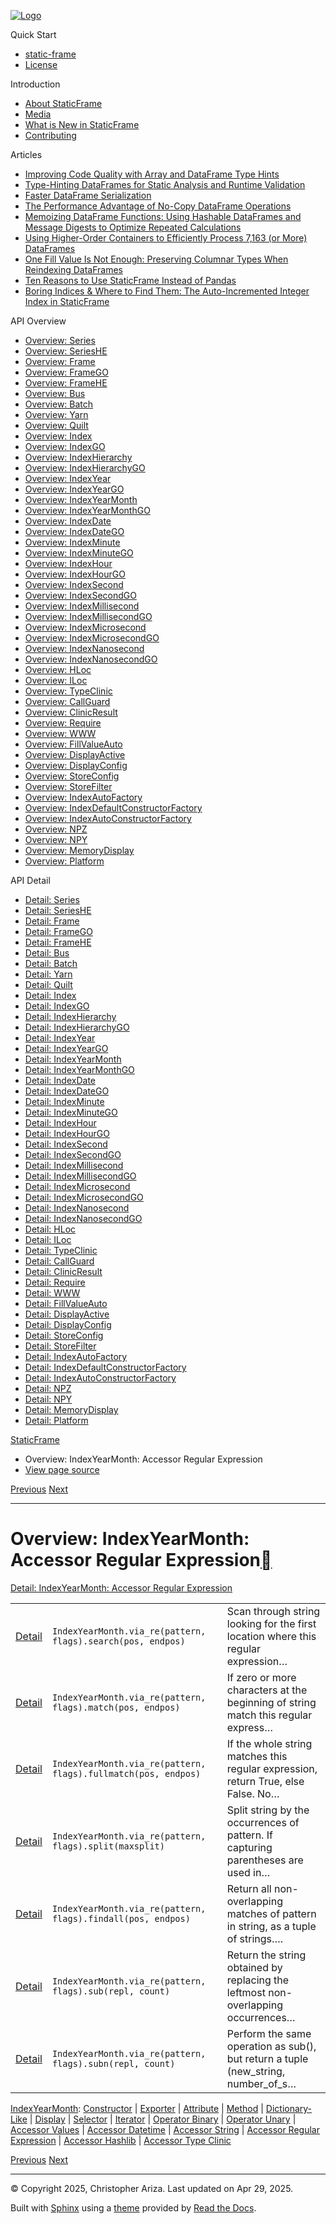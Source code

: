 [![Logo](../_static/sf-logo-web_icon-small.png)](../index.html)

Quick Start

* [static-frame](../readme.html)
* [License](../license.html)

Introduction

* [About StaticFrame](../intro.html)
* [Media](../intro.html#media)
* [What is New in StaticFrame](../new.html)
* [Contributing](../contributing.html)

Articles

* [Improving Code Quality with Array and DataFrame Type Hints](../articles/guard.html)
* [Type-Hinting DataFrames for Static Analysis and Runtime Validation](../articles/ftyping.html)
* [Faster DataFrame Serialization](../articles/serialize.html)
* [The Performance Advantage of No-Copy DataFrame Operations](../articles/no_copy.html)
* [Memoizing DataFrame Functions: Using Hashable DataFrames and Message Digests to Optimize Repeated Calculations](../articles/hash.html)
* [Using Higher-Order Containers to Efficiently Process 7,163 (or More) DataFrames](../articles/uhoc.html)
* [One Fill Value Is Not Enough: Preserving Columnar Types When Reindexing DataFrames](../articles/fill_value.html)
* [Ten Reasons to Use StaticFrame Instead of Pandas](../articles/upgrade.html)
* [Boring Indices & Where to Find Them: The Auto-Incremented Integer Index in StaticFrame](../articles/aiii.html)

API Overview

* [Overview: Series](series.html)
* [Overview: SeriesHE](series_he.html)
* [Overview: Frame](frame.html)
* [Overview: FrameGO](frame_go.html)
* [Overview: FrameHE](frame_he.html)
* [Overview: Bus](bus.html)
* [Overview: Batch](batch.html)
* [Overview: Yarn](yarn.html)
* [Overview: Quilt](quilt.html)
* [Overview: Index](index.html)
* [Overview: IndexGO](index_go.html)
* [Overview: IndexHierarchy](index_hierarchy.html)
* [Overview: IndexHierarchyGO](index_hierarchy_go.html)
* [Overview: IndexYear](index_year.html)
* [Overview: IndexYearGO](index_year_go.html)
* [Overview: IndexYearMonth](index_year_month.html)
* [Overview: IndexYearMonthGO](index_year_month_go.html)
* [Overview: IndexDate](index_date.html)
* [Overview: IndexDateGO](index_date_go.html)
* [Overview: IndexMinute](index_minute.html)
* [Overview: IndexMinuteGO](index_minute_go.html)
* [Overview: IndexHour](index_hour.html)
* [Overview: IndexHourGO](index_hour_go.html)
* [Overview: IndexSecond](index_second.html)
* [Overview: IndexSecondGO](index_second_go.html)
* [Overview: IndexMillisecond](index_millisecond.html)
* [Overview: IndexMillisecondGO](index_millisecond_go.html)
* [Overview: IndexMicrosecond](index_microsecond.html)
* [Overview: IndexMicrosecondGO](index_microsecond_go.html)
* [Overview: IndexNanosecond](index_nanosecond.html)
* [Overview: IndexNanosecondGO](index_nanosecond_go.html)
* [Overview: HLoc](hloc.html)
* [Overview: ILoc](iloc.html)
* [Overview: TypeClinic](type_clinic.html)
* [Overview: CallGuard](call_guard.html)
* [Overview: ClinicResult](clinic_result.html)
* [Overview: Require](require.html)
* [Overview: WWW](www.html)
* [Overview: FillValueAuto](fill_value_auto.html)
* [Overview: DisplayActive](display_active.html)
* [Overview: DisplayConfig](display_config.html)
* [Overview: StoreConfig](store_config.html)
* [Overview: StoreFilter](store_filter.html)
* [Overview: IndexAutoFactory](index_auto_factory.html)
* [Overview: IndexDefaultConstructorFactory](index_default_constructor_factory.html)
* [Overview: IndexAutoConstructorFactory](index_auto_constructor_factory.html)
* [Overview: NPZ](npz.html)
* [Overview: NPY](npy.html)
* [Overview: MemoryDisplay](memory_display.html)
* [Overview: Platform](platform.html)

API Detail

* [Detail: Series](../api_detail/series.html)
* [Detail: SeriesHE](../api_detail/series_he.html)
* [Detail: Frame](../api_detail/frame.html)
* [Detail: FrameGO](../api_detail/frame_go.html)
* [Detail: FrameHE](../api_detail/frame_he.html)
* [Detail: Bus](../api_detail/bus.html)
* [Detail: Batch](../api_detail/batch.html)
* [Detail: Yarn](../api_detail/yarn.html)
* [Detail: Quilt](../api_detail/quilt.html)
* [Detail: Index](../api_detail/index.html)
* [Detail: IndexGO](../api_detail/index_go.html)
* [Detail: IndexHierarchy](../api_detail/index_hierarchy.html)
* [Detail: IndexHierarchyGO](../api_detail/index_hierarchy_go.html)
* [Detail: IndexYear](../api_detail/index_year.html)
* [Detail: IndexYearGO](../api_detail/index_year_go.html)
* [Detail: IndexYearMonth](../api_detail/index_year_month.html)
* [Detail: IndexYearMonthGO](../api_detail/index_year_month_go.html)
* [Detail: IndexDate](../api_detail/index_date.html)
* [Detail: IndexDateGO](../api_detail/index_date_go.html)
* [Detail: IndexMinute](../api_detail/index_minute.html)
* [Detail: IndexMinuteGO](../api_detail/index_minute_go.html)
* [Detail: IndexHour](../api_detail/index_hour.html)
* [Detail: IndexHourGO](../api_detail/index_hour_go.html)
* [Detail: IndexSecond](../api_detail/index_second.html)
* [Detail: IndexSecondGO](../api_detail/index_second_go.html)
* [Detail: IndexMillisecond](../api_detail/index_millisecond.html)
* [Detail: IndexMillisecondGO](../api_detail/index_millisecond_go.html)
* [Detail: IndexMicrosecond](../api_detail/index_microsecond.html)
* [Detail: IndexMicrosecondGO](../api_detail/index_microsecond_go.html)
* [Detail: IndexNanosecond](../api_detail/index_nanosecond.html)
* [Detail: IndexNanosecondGO](../api_detail/index_nanosecond_go.html)
* [Detail: HLoc](../api_detail/hloc.html)
* [Detail: ILoc](../api_detail/iloc.html)
* [Detail: TypeClinic](../api_detail/type_clinic.html)
* [Detail: CallGuard](../api_detail/call_guard.html)
* [Detail: ClinicResult](../api_detail/clinic_result.html)
* [Detail: Require](../api_detail/require.html)
* [Detail: WWW](../api_detail/www.html)
* [Detail: FillValueAuto](../api_detail/fill_value_auto.html)
* [Detail: DisplayActive](../api_detail/display_active.html)
* [Detail: DisplayConfig](../api_detail/display_config.html)
* [Detail: StoreConfig](../api_detail/store_config.html)
* [Detail: StoreFilter](../api_detail/store_filter.html)
* [Detail: IndexAutoFactory](../api_detail/index_auto_factory.html)
* [Detail: IndexDefaultConstructorFactory](../api_detail/index_default_constructor_factory.html)
* [Detail: IndexAutoConstructorFactory](../api_detail/index_auto_constructor_factory.html)
* [Detail: NPZ](../api_detail/npz.html)
* [Detail: NPY](../api_detail/npy.html)
* [Detail: MemoryDisplay](../api_detail/memory_display.html)
* [Detail: Platform](../api_detail/platform.html)

[StaticFrame](../index.html)

* Overview: IndexYearMonth: Accessor Regular Expression
* [View page source](../_sources/api_overview/index_year_month-accessor_regular_expression.rst.txt)

[Previous](index_year_month-accessor_string.html "Overview: IndexYearMonth: Accessor String")
[Next](index_year_month-accessor_hashlib.html "Overview: IndexYearMonth: Accessor Hashlib")

---

# Overview: IndexYearMonth: Accessor Regular Expression[](#overview-indexyearmonth-accessor-regular-expression "Link to this heading")

[Detail: IndexYearMonth: Accessor Regular Expression](../api_detail/index_year_month-accessor_regular_expression.html#api-detail-indexyearmonth-accessor-regular-expression)

|  |  |  |
| --- | --- | --- |
| [Detail](../api_detail/index_year_month-accessor_regular_expression.html#api-sig-indexyearmonth-via-re-search) | `IndexYearMonth.via_re(pattern, flags).search(pos, endpos)` | Scan through string looking for the first location where this regular expression… |
| [Detail](../api_detail/index_year_month-accessor_regular_expression.html#api-sig-indexyearmonth-via-re-match) | `IndexYearMonth.via_re(pattern, flags).match(pos, endpos)` | If zero or more characters at the beginning of string match this regular express… |
| [Detail](../api_detail/index_year_month-accessor_regular_expression.html#api-sig-indexyearmonth-via-re-fullmatch) | `IndexYearMonth.via_re(pattern, flags).fullmatch(pos, endpos)` | If the whole string matches this regular expression, return True, else False. No… |
| [Detail](../api_detail/index_year_month-accessor_regular_expression.html#api-sig-indexyearmonth-via-re-split) | `IndexYearMonth.via_re(pattern, flags).split(maxsplit)` | Split string by the occurrences of pattern. If capturing parentheses are used in… |
| [Detail](../api_detail/index_year_month-accessor_regular_expression.html#api-sig-indexyearmonth-via-re-findall) | `IndexYearMonth.via_re(pattern, flags).findall(pos, endpos)` | Return all non-overlapping matches of pattern in string, as a tuple of strings…. |
| [Detail](../api_detail/index_year_month-accessor_regular_expression.html#api-sig-indexyearmonth-via-re-sub) | `IndexYearMonth.via_re(pattern, flags).sub(repl, count)` | Return the string obtained by replacing the leftmost non-overlapping occurrences… |
| [Detail](../api_detail/index_year_month-accessor_regular_expression.html#api-sig-indexyearmonth-via-re-subn) | `IndexYearMonth.via_re(pattern, flags).subn(repl, count)` | Perform the same operation as sub(), but return a tuple (new\_string, number\_of\_s… |

[IndexYearMonth](index_year_month.html#api-overview-indexyearmonth): [Constructor](index_year_month-constructor.html#api-overview-indexyearmonth-constructor) | [Exporter](index_year_month-exporter.html#api-overview-indexyearmonth-exporter) | [Attribute](index_year_month-attribute.html#api-overview-indexyearmonth-attribute) | [Method](index_year_month-method.html#api-overview-indexyearmonth-method) | [Dictionary-Like](index_year_month-dictionary_like.html#api-overview-indexyearmonth-dictionary-like) | [Display](index_year_month-display.html#api-overview-indexyearmonth-display) | [Selector](index_year_month-selector.html#api-overview-indexyearmonth-selector) | [Iterator](index_year_month-iterator.html#api-overview-indexyearmonth-iterator) | [Operator Binary](index_year_month-operator_binary.html#api-overview-indexyearmonth-operator-binary) | [Operator Unary](index_year_month-operator_unary.html#api-overview-indexyearmonth-operator-unary) | [Accessor Values](index_year_month-accessor_values.html#api-overview-indexyearmonth-accessor-values) | [Accessor Datetime](index_year_month-accessor_datetime.html#api-overview-indexyearmonth-accessor-datetime) | [Accessor String](index_year_month-accessor_string.html#api-overview-indexyearmonth-accessor-string) | [Accessor Regular Expression](#api-overview-indexyearmonth-accessor-regular-expression) | [Accessor Hashlib](index_year_month-accessor_hashlib.html#api-overview-indexyearmonth-accessor-hashlib) | [Accessor Type Clinic](index_year_month-accessor_type_clinic.html#api-overview-indexyearmonth-accessor-type-clinic)

[Previous](index_year_month-accessor_string.html "Overview: IndexYearMonth: Accessor String")
[Next](index_year_month-accessor_hashlib.html "Overview: IndexYearMonth: Accessor Hashlib")

---

© Copyright 2025, Christopher Ariza.
Last updated on Apr 29, 2025.

Built with [Sphinx](https://www.sphinx-doc.org/) using a
[theme](https://github.com/readthedocs/sphinx_rtd_theme)
provided by [Read the Docs](https://readthedocs.org).